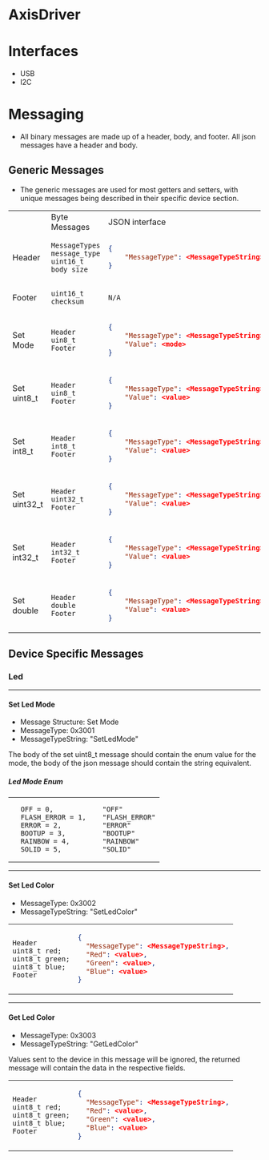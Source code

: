 # AxisDriver #

# Interfaces #
- USB
- I2C

# Messaging #

- All binary messages are made up of a header, body, and footer. All json messages have a header and body.

## Generic Messages ##

- The generic messages are used for most getters and setters, with unique messages being described in their specific device section.

<table>
<tr>
<td> </td> <td> Byte Messages </td> <td> JSON interface </td>
</tr>
<tr>
<td>
Header
</td>
<td> 

```
MessageTypes message_type
uint16_t body_size
```
</td>
<td>

```json
{
    "MessageType": <MessageTypeString>,
}
```

</td>
</tr>
<!--  -->
<tr>
<td>
Footer
</td>
<td> 

```
uint16_t checksum
```
</td>
<td>

```
N/A
```

</td>
</tr>
<!--  -->
<tr>
<td>
Set Mode
</td>
<td> 

```
Header
uin8_t
Footer
```
</td>
<td>

```json
{
    "MessageType": <MessageTypeString>,
    "Value": <mode>
}
```

</td>
</tr>
<!--  -->
<tr>
<td>
Set uint8_t
</td>
<td> 

```
Header
uin8_t
Footer
```
</td>
<td>

```json
{
    "MessageType": <MessageTypeString>,
    "Value": <value>
}
```

</td>
</tr>
<!--  -->
<tr>
<td>
Set int8_t
</td>
<td> 

```
Header
int8_t
Footer
```
</td>
<td>

```json
{
    "MessageType": <MessageTypeString>,
    "Value": <value>
}
```

</td>
</tr>

<!--  -->
<tr>
<td>
Set uint32_t
</td>
<td> 

```
Header
uint32_t
Footer
```
</td>
<td>

```json
{
    "MessageType": <MessageTypeString>,
    "Value": <value>
}
```

</td>
</tr>

<!--  -->
<tr>
<td>
Set int32_t
</td>
<td> 

```
Header
int32_t
Footer
```
</td>
<td>

```json
{
    "MessageType": <MessageTypeString>,
    "Value": <value>
}
```

</td>
</tr>

<!--  -->
<tr>
<td>
Set double
</td>
<td> 

```
Header
double
Footer
```
</td>
<td>

```json
{
    "MessageType": <MessageTypeString>,
    "Value": <value>
}
```

</td>
</tr>


</table>

## Device Specific Messages ##
### Led ###
---

#### Set Led Mode 
- Message Structure: Set Mode
- MessageType: 0x3001
- MessageTypeString: "SetLedMode"

The body of the set uint8_t message should contain the enum value for the mode, the body of the json message should contain the string equivalent.
##### Led Mode Enum
<table>
<tr>
<td>

```
  OFF = 0,
  FLASH_ERROR = 1,
  ERROR = 2,
  BOOTUP = 3,
  RAINBOW = 4,
  SOLID = 5,
```

</td>
<td>

```
  "OFF"
  "FLASH_ERROR"
  "ERROR"
  "BOOTUP"
  "RAINBOW"
  "SOLID"
```

</td>
</tr>
</table>

---

#### Set Led Color

- MessageType: 0x3002
- MessageTypeString: "SetLedColor"

<table>
<tr>
<td>

```
Header
uint8_t red;
uint8_t green;
uint8_t blue;
Footer
```

</td>
<td>

```json
{
  "MessageType": <MessageTypeString>,
  "Red": <value>,
  "Green": <value>,
  "Blue": <value>
}
```

</td>
</tr>
</table>

---
#### Get Led Color

- MessageType: 0x3003
- MessageTypeString: "GetLedColor"

Values sent to the device in this message will be ignored, the returned message will contain the data in the respective fields.
<table>
<tr>
<td>

```
Header
uint8_t red;
uint8_t green;
uint8_t blue;
Footer
```

</td>
<td>

```json
{
  "MessageType": <MessageTypeString>,
  "Red": <value>,
  "Green": <value>,
  "Blue": <value>
}
```

</td>
</tr>
</table>


